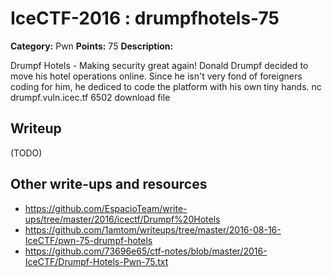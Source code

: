 # IceCTF-2016 : drumpfhotels-75

**Category:** Pwn
**Points:** 75
**Description:**

Drumpf Hotels - Making security great again! Donald Drumpf decided to move his hotel operations online. Since he isn't very fond of foreigners coding for him, he dediced to code the platform with his own tiny hands. nc drumpf.vuln.icec.tf 6502 download file

## Writeup

(TODO)

## Other write-ups and resources

* https://github.com/EspacioTeam/write-ups/tree/master/2016/icectf/Drumpf%20Hotels
* https://github.com/1amtom/writeups/tree/master/2016-08-16-IceCTF/pwn-75-drumpf-hotels
* https://github.com/73696e65/ctf-notes/blob/master/2016-IceCTF/Drumpf-Hotels-Pwn-75.txt
